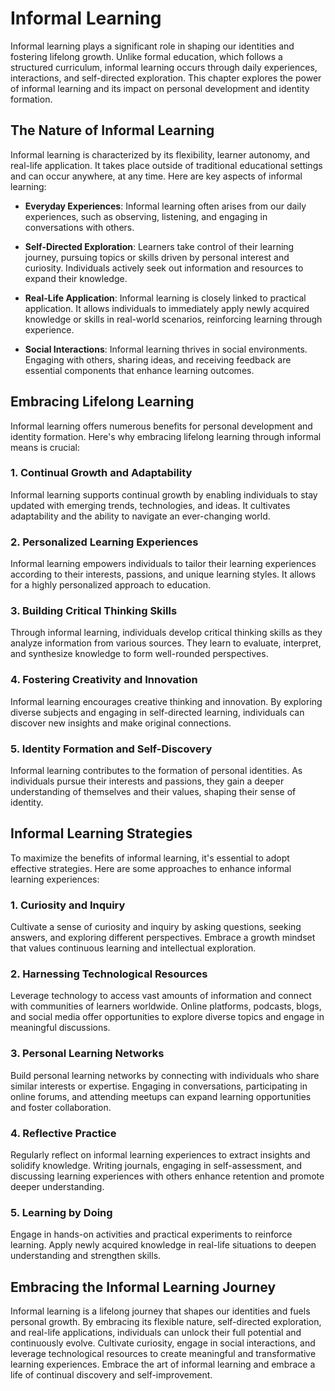 Informal Learning
============================

Informal learning plays a significant role in shaping our identities and fostering lifelong growth. Unlike formal education, which follows a structured curriculum, informal learning occurs through daily experiences, interactions, and self-directed exploration. This chapter explores the power of informal learning and its impact on personal development and identity formation.

The Nature of Informal Learning
-------------------------------

Informal learning is characterized by its flexibility, learner autonomy, and real-life application. It takes place outside of traditional educational settings and can occur anywhere, at any time. Here are key aspects of informal learning:

* **Everyday Experiences**: Informal learning often arises from our daily experiences, such as observing, listening, and engaging in conversations with others.

* **Self-Directed Exploration**: Learners take control of their learning journey, pursuing topics or skills driven by personal interest and curiosity. Individuals actively seek out information and resources to expand their knowledge.

* **Real-Life Application**: Informal learning is closely linked to practical application. It allows individuals to immediately apply newly acquired knowledge or skills in real-world scenarios, reinforcing learning through experience.

* **Social Interactions**: Informal learning thrives in social environments. Engaging with others, sharing ideas, and receiving feedback are essential components that enhance learning outcomes.

Embracing Lifelong Learning
---------------------------

Informal learning offers numerous benefits for personal development and identity formation. Here's why embracing lifelong learning through informal means is crucial:

### 1. Continual Growth and Adaptability

Informal learning supports continual growth by enabling individuals to stay updated with emerging trends, technologies, and ideas. It cultivates adaptability and the ability to navigate an ever-changing world.

### 2. Personalized Learning Experiences

Informal learning empowers individuals to tailor their learning experiences according to their interests, passions, and unique learning styles. It allows for a highly personalized approach to education.

### 3. Building Critical Thinking Skills

Through informal learning, individuals develop critical thinking skills as they analyze information from various sources. They learn to evaluate, interpret, and synthesize knowledge to form well-rounded perspectives.

### 4. Fostering Creativity and Innovation

Informal learning encourages creative thinking and innovation. By exploring diverse subjects and engaging in self-directed learning, individuals can discover new insights and make original connections.

### 5. Identity Formation and Self-Discovery

Informal learning contributes to the formation of personal identities. As individuals pursue their interests and passions, they gain a deeper understanding of themselves and their values, shaping their sense of identity.

Informal Learning Strategies
----------------------------

To maximize the benefits of informal learning, it's essential to adopt effective strategies. Here are some approaches to enhance informal learning experiences:

### 1. Curiosity and Inquiry

Cultivate a sense of curiosity and inquiry by asking questions, seeking answers, and exploring different perspectives. Embrace a growth mindset that values continuous learning and intellectual exploration.

### 2. Harnessing Technological Resources

Leverage technology to access vast amounts of information and connect with communities of learners worldwide. Online platforms, podcasts, blogs, and social media offer opportunities to explore diverse topics and engage in meaningful discussions.

### 3. Personal Learning Networks

Build personal learning networks by connecting with individuals who share similar interests or expertise. Engaging in conversations, participating in online forums, and attending meetups can expand learning opportunities and foster collaboration.

### 4. Reflective Practice

Regularly reflect on informal learning experiences to extract insights and solidify knowledge. Writing journals, engaging in self-assessment, and discussing learning experiences with others enhance retention and promote deeper understanding.

### 5. Learning by Doing

Engage in hands-on activities and practical experiments to reinforce learning. Apply newly acquired knowledge in real-life situations to deepen understanding and strengthen skills.

Embracing the Informal Learning Journey
---------------------------------------

Informal learning is a lifelong journey that shapes our identities and fuels personal growth. By embracing its flexible nature, self-directed exploration, and real-life applications, individuals can unlock their full potential and continuously evolve. Cultivate curiosity, engage in social interactions, and leverage technological resources to create meaningful and transformative learning experiences. Embrace the art of informal learning and embrace a life of continual discovery and self-improvement.
